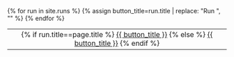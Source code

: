 <table width="100%">

<tr>
{% for run in site.runs %}
{% assign button_title=run.title | replace: "Run ", "" %}
<td align="center">
  {% if run.title==page.title %}
  <a href="{{ run.url | relative_url }}" class="btn btn-primary btn-sm active" role="button" aria-pressed="true">{{ button_title }}</a>
  {% else %}
  <a href="{{ run.url | relative_url }}" class="btn btn-primary btn-sm" role="button" aria-pressed="true">{{ button_title }}</a>
  {% endif %}
</td>
{% endfor %}

</tr>
</table>
